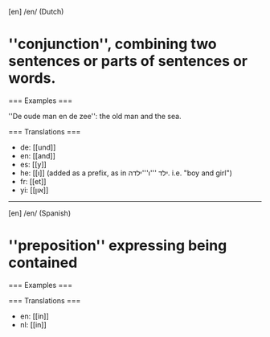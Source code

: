 [en] /en/ (Dutch) 

# ''conjunction'', combining two sentences or parts of sentences or words.

=== Examples ===

''De oude man en de zee'': the old man and the sea.

=== Translations ===

* de: [[und]]
* en: [[and]]
* es: [[y]]
* he: [[ו]] (added as a prefix, as in  ילד '''ו'''ילדה. i.e. "boy and girl")
* fr: [[et]]
* yi: [[און]]

----

[en] /en/ (Spanish) 

# ''preposition'' expressing being contained

=== Examples ===



=== Translations ===

* en: [[in]]
* nl: [[in]]